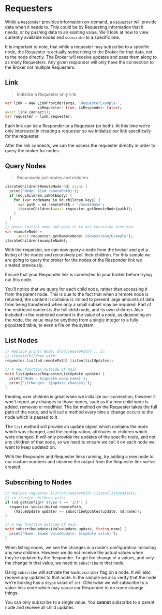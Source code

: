 # Requesters

While a `Responder` provides information on-demand, a `Requester` will
provide data when it needs to. This could be by Requesting information
that it needs, or by pushing data to an existing value. We'll look at how
to view currently available nodes and `subscribe` to a specific one.

<aside class="notice">
It is important to note, that while a requester may subscribe to a
specific node, the Requester is actually subscribing to the Broker for
that data, not to the node directly. The Broker will receive updates and
pass them along to as many Requesters. Any given responder will only have
the connection to the Broker not multiple Requesters.
</aside>

## Link

> Initialize a Requester only link

```dart
var link = new LinkProvider(args, 'RequesterExample-',
               isRequester: true, isResponder: false);
await link.connect();
var requester = link.requester;
```

Each link can be a Responder or a Requester (or both). At this time we're
only interested in creating a requester so we initialize our link specifically
for the requester.

After the link connects, we can the access the requester directly in order to
query the broker for nodes.

## Query Nodes

> Recursively poll nodes and children.

```dart
iterateChildren(RemoteNode nd) async {
  print('Node: ${nd.remotePath}');
  if (nd.children.isNotEmpty) {
    for (var nodeName in nd.children.keys) {
      var path = nd.remotePath + '/$nodeName';
      iterateChildren(await requester.getRemoteNode(path));
    }
  }
}
// Query initial node and pass it to our recursive function.
var exampleNode =
      await requester.getRemoteNode('/downstream/Example');
iterateChildren(exampleNode);
```

With the requester, we can now query a node from the broker and get a listing
of the nodes and recursively poll their children. For this sample we are going
to query the broker for the nodes of the Responder link we created previously.

<aside class="warning">
Ensure that your Responder link is connected to your broker before trying
out this code.
</aside>

You'll notice that we query for each child node, rather than accessing it from
the parent node. This is due to the fact that when a remote node is returned,
the content it contains is limited to prevent large amounts of data from being
transferred when only a small subset may be required. Part of the restricted
content is the full child node, and its own children. Also included in the
restricted content is the value of a node, as depending on the node, the value
may be anything from a single integer to a fully populated table, to even a
file on the system.

## List Nodes

```dart
// Replace print('Node: ${nd.remotePath}'); in
// iterateChildren with:
requester.list(nd.remotePath).listen(listUpdates);

// A new function outside of main
void listUpdates(RequesterListUpdate update) {
  print('Node - ${update.node.name}');
  print('\tChanges: ${update.changes}');
}
```

Iterating over children is great when we initialize our connection, however
it won't report any changes to those nodes, such as if a new child node is
added, removed or modified. The list method on the Requester takes the full
path of the node, and will call a method every time a change occurs to the
node which is passed to it.

The `list` method will provide an update object which contains the node which
was changed, and the configuration, attributes or children which were changed.
It will only provide the updates of the specific node, and not any children
of that node, so we need to ensure we call it on each node we want to keep
updated on.

With the Responder and Requester links running, try adding a new node to our
custom numbers and observe the output from the Requester link we've created.

## Subscribing to Nodes

```dart
// Replace requester.list(nd.remotePath).listen(listUpdates);
// in iterate children with:
if (nd.getConfig(r'$type') == 'int') {
  requester.subscribe(nd.remotePath,
    (ValueUpdate update) => subscribeUpdates(update, nd.name));
}

// A new function outside of main.
void subscribeUpdates(ValueUpdate update, String name) {
  print('Name: $name ValueUpdate: ${update.value}');
}
```

When listing nodes, we see the changes in a node's configuration including
any new children. However we do not receive the actual values when they're
updated by the Responder. To get the change of a values, and only the change
in that value, we need to `subscribe` to that node.

Using `subscribe` will activate the `hasSubscriber` flag on a node. It will
also receive any updates to that node. In the sample we also verify that the
node we're looking has a `$type` value of `int`. Otherwise we will subscribe
to a value-less node which may cause our Responder to do some strange things.

<aside class="notice">
You can only subscribe to a single value. You <strong>cannot</strong> subscribe
to a parent node and receive all child updates.
</aside>
